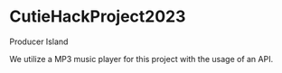# CutieHackProject2023

Producer Island

We utilize a MP3 music player for this project with the usage of an API.
